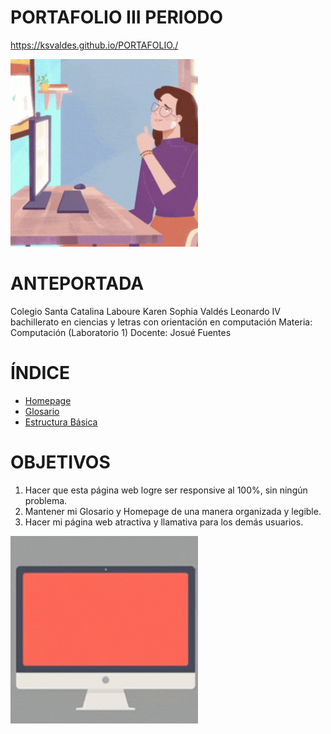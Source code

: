 # PORTAFOLIO III PERIODO
https://ksvaldes.github.io/PORTAFOLIO./

<img  src="ejemplos/fondoIndex/etiquetas_basicas/22 .gif">

# ANTEPORTADA
Colegio Santa Catalina Laboure
Karen Sophia Valdés Leonardo
IV bachillerato en ciencias y letras con orientación en computación
Materia: Computación (Laboratorio 1)
Docente: Josué Fuentes

# ÍNDICE

<ul>
  <li><a href="index.html">Homepage</a></li>
  <li><a   class="botones_menu" href="glosario.html">Glosario</a>
  <li><a href="#estructura_basica">Estructura Básica</a></li>
  </li>
  

</ul>

# OBJETIVOS

<ol>
  <li>Hacer que esta página web logre ser responsive al 100%, sin ningún problema.</li>
  <li>Mantener mi Glosario y Homepage de una manera organizada y legible.</li>
  <li>Hacer mi página web atractiva y llamativa para los demás usuarios.</li>
</ol>

<img  src="ejemplos/fondoIndex/etiquetas_basicas/responsive.gif">



